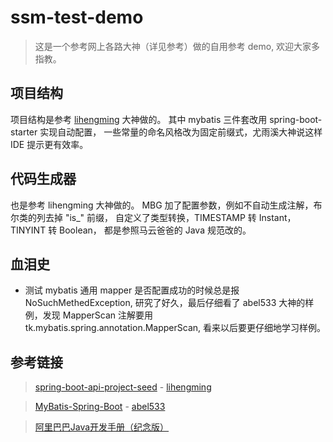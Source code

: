 # ssm-test-demo

> 这是一个参考网上各路大神（详见参考）做的自用参考 demo, 欢迎大家多指教。

## 项目结构

项目结构是参考 [lihengming](https://github.com/lihengming) 大神做的。
其中 mybatis 三件套改用 spring-boot-starter 实现自动配置，
一些常量的命名风格改为固定前缀式，尤雨溪大神说这样 IDE 提示更有效率。

## 代码生成器

也是参考 lihengming 大神做的。
MBG 加了配置参数，例如不自动生成注解，布尔类的列去掉 "is_" 前缀，
自定义了类型转换，TIMESTAMP 转 Instant，TINYINT 转 Boolean，
都是参照马云爸爸的 Java 规范改的。

## 血泪史

- 测试 mybatis 通用 mapper 是否配置成功的时候总是报 NoSuchMethedException,
研究了好久，最后仔细看了 abel533 大神的样例，发现 MapperScan 注解要用 tk.mybatis.spring.annotation.MapperScan,
看来以后要更仔细地学习样例。

## 参考链接

> [spring-boot-api-project-seed](https://github.com/lihengming/spring-boot-api-project-seed) - [lihengming](https://github.com/lihengming)

> [MyBatis-Spring-Boot](https://github.com/abel533/MyBatis-Spring-Boot) - [abel533](https://github.com/abel533)

> [阿里巴巴Java开发手册（纪念版）](https://github.com/alibaba/p3c/blob/master/%E9%98%BF%E9%87%8C%E5%B7%B4%E5%B7%B4Java%E5%BC%80%E5%8F%91%E6%89%8B%E5%86%8C%EF%BC%88%E7%BA%AA%E5%BF%B5%E7%89%88%EF%BC%89.pdf)
